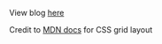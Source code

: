 View blog <a href="https://uxsasukexnaruto.github.io/hanguyen.github.io/">here</a>

Credit to <a href="https://developer.mozilla.org/en-US/docs/Web/CSS/CSS_Grid_Layout/Realizing_common_layouts_using_CSS_Grid_Layout">MDN docs</a> for CSS grid layout
